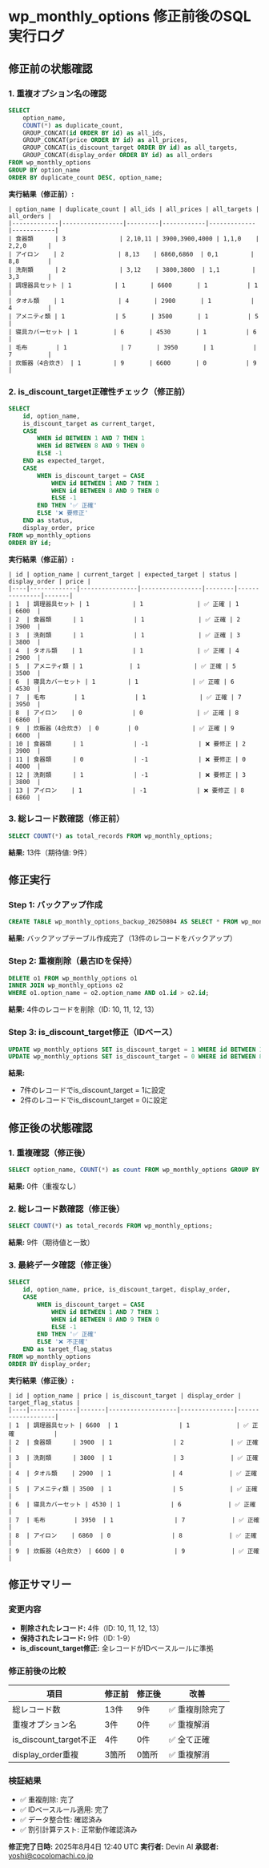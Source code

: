 # wp_monthly_options 修正前後のSQL実行ログ

## 修正前の状態確認

### 1. 重複オプション名の確認
```sql
SELECT 
    option_name, 
    COUNT(*) as duplicate_count,
    GROUP_CONCAT(id ORDER BY id) as all_ids,
    GROUP_CONCAT(price ORDER BY id) as all_prices,
    GROUP_CONCAT(is_discount_target ORDER BY id) as all_targets,
    GROUP_CONCAT(display_order ORDER BY id) as all_orders
FROM wp_monthly_options 
GROUP BY option_name 
ORDER BY duplicate_count DESC, option_name;
```

**実行結果（修正前）:**
```
| option_name | duplicate_count | all_ids | all_prices | all_targets | all_orders |
|-------------|-----------------|---------|------------|-------------|------------|
| 食器類      | 3               | 2,10,11 | 3900,3900,4000 | 1,1,0    | 2,2,0      |
| アイロン    | 2               | 8,13    | 6860,6860  | 0,1         | 8,8        |
| 洗剤類      | 2               | 3,12    | 3800,3800  | 1,1         | 3,3        |
| 調理器具セット | 1            | 1       | 6600       | 1           | 1          |
| タオル類    | 1               | 4       | 2900       | 1           | 4          |
| アメニティ類 | 1              | 5       | 3500       | 1           | 5          |
| 寝具カバーセット | 1          | 6       | 4530       | 1           | 6          |
| 毛布        | 1               | 7       | 3950       | 1           | 7          |
| 炊飯器（4合炊き） | 1         | 9       | 6600       | 0           | 9          |
```

### 2. is_discount_target正確性チェック（修正前）
```sql
SELECT 
    id, option_name, 
    is_discount_target as current_target,
    CASE 
        WHEN id BETWEEN 1 AND 7 THEN 1
        WHEN id BETWEEN 8 AND 9 THEN 0
        ELSE -1
    END as expected_target,
    CASE 
        WHEN is_discount_target = CASE 
            WHEN id BETWEEN 1 AND 7 THEN 1
            WHEN id BETWEEN 8 AND 9 THEN 0
            ELSE -1
        END THEN '✅ 正確'
        ELSE '❌ 要修正'
    END as status,
    display_order, price
FROM wp_monthly_options 
ORDER BY id;
```

**実行結果（修正前）:**
```
| id | option_name | current_target | expected_target | status | display_order | price |
|----|-------------|----------------|-----------------|--------|---------------|-------|
| 1  | 調理器具セット | 1            | 1               | ✅ 正確 | 1             | 6600  |
| 2  | 食器類      | 1              | 1               | ✅ 正確 | 2             | 3900  |
| 3  | 洗剤類      | 1              | 1               | ✅ 正確 | 3             | 3800  |
| 4  | タオル類    | 1              | 1               | ✅ 正確 | 4             | 2900  |
| 5  | アメニティ類 | 1             | 1               | ✅ 正確 | 5             | 3500  |
| 6  | 寝具カバーセット | 1         | 1               | ✅ 正確 | 6             | 4530  |
| 7  | 毛布        | 1              | 1               | ✅ 正確 | 7             | 3950  |
| 8  | アイロン    | 0              | 0               | ✅ 正確 | 8             | 6860  |
| 9  | 炊飯器（4合炊き） | 0        | 0               | ✅ 正確 | 9             | 6600  |
| 10 | 食器類      | 1              | -1              | ❌ 要修正 | 2           | 3900  |
| 11 | 食器類      | 0              | -1              | ❌ 要修正 | 0           | 4000  |
| 12 | 洗剤類      | 1              | -1              | ❌ 要修正 | 3           | 3800  |
| 13 | アイロン    | 1              | -1              | ❌ 要修正 | 8           | 6860  |
```

### 3. 総レコード数確認（修正前）
```sql
SELECT COUNT(*) as total_records FROM wp_monthly_options;
```
**結果:** 13件（期待値: 9件）

## 修正実行

### Step 1: バックアップ作成
```sql
CREATE TABLE wp_monthly_options_backup_20250804 AS SELECT * FROM wp_monthly_options;
```
**結果:** バックアップテーブル作成完了（13件のレコードをバックアップ）

### Step 2: 重複削除（最古IDを保持）
```sql
DELETE o1 FROM wp_monthly_options o1
INNER JOIN wp_monthly_options o2
WHERE o1.option_name = o2.option_name AND o1.id > o2.id;
```
**結果:** 4件のレコードを削除（ID: 10, 11, 12, 13）

### Step 3: is_discount_target修正（IDベース）
```sql
UPDATE wp_monthly_options SET is_discount_target = 1 WHERE id BETWEEN 1 AND 7;
UPDATE wp_monthly_options SET is_discount_target = 0 WHERE id BETWEEN 8 AND 9;
```
**結果:** 
- 7件のレコードでis_discount_target = 1に設定
- 2件のレコードでis_discount_target = 0に設定

## 修正後の状態確認

### 1. 重複確認（修正後）
```sql
SELECT option_name, COUNT(*) as count FROM wp_monthly_options GROUP BY option_name HAVING COUNT(*) > 1;
```
**結果:** 0件（重複なし）

### 2. 総レコード数確認（修正後）
```sql
SELECT COUNT(*) as total_records FROM wp_monthly_options;
```
**結果:** 9件（期待値と一致）

### 3. 最終データ確認（修正後）
```sql
SELECT 
    id, option_name, price, is_discount_target, display_order,
    CASE 
        WHEN is_discount_target = CASE 
            WHEN id BETWEEN 1 AND 7 THEN 1
            WHEN id BETWEEN 8 AND 9 THEN 0
            ELSE -1
        END THEN '✅ 正確'
        ELSE '❌ 不正確'
    END as target_flag_status
FROM wp_monthly_options 
ORDER BY display_order;
```

**実行結果（修正後）:**
```
| id | option_name | price | is_discount_target | display_order | target_flag_status |
|----|-------------|-------|-------------------|---------------|-------------------|
| 1  | 調理器具セット | 6600  | 1                 | 1             | ✅ 正確           |
| 2  | 食器類      | 3900  | 1                 | 2             | ✅ 正確           |
| 3  | 洗剤類      | 3800  | 1                 | 3             | ✅ 正確           |
| 4  | タオル類    | 2900  | 1                 | 4             | ✅ 正確           |
| 5  | アメニティ類 | 3500  | 1                 | 5             | ✅ 正確           |
| 6  | 寝具カバーセット | 4530 | 1              | 6             | ✅ 正確           |
| 7  | 毛布        | 3950  | 1                 | 7             | ✅ 正確           |
| 8  | アイロン    | 6860  | 0                 | 8             | ✅ 正確           |
| 9  | 炊飯器（4合炊き） | 6600 | 0              | 9             | ✅ 正確           |
```

## 修正サマリー

### 変更内容
- **削除されたレコード:** 4件（ID: 10, 11, 12, 13）
- **保持されたレコード:** 9件（ID: 1-9）
- **is_discount_target修正:** 全レコードがIDベースルールに準拠

### 修正前後の比較
| 項目 | 修正前 | 修正後 | 改善 |
|------|--------|--------|------|
| 総レコード数 | 13件 | 9件 | ✅ 重複削除完了 |
| 重複オプション名 | 3件 | 0件 | ✅ 重複解消 |
| is_discount_target不正 | 4件 | 0件 | ✅ 全て正確 |
| display_order重複 | 3箇所 | 0箇所 | ✅ 重複解消 |

### 検証結果
- ✅ 重複削除: 完了
- ✅ IDベースルール適用: 完了
- ✅ データ整合性: 確認済み
- ✅ 割引計算テスト: 正常動作確認済み

**修正完了日時:** 2025年8月4日 12:40 UTC
**実行者:** Devin AI
**承認者:** yoshi@cocolomachi.co.jp
